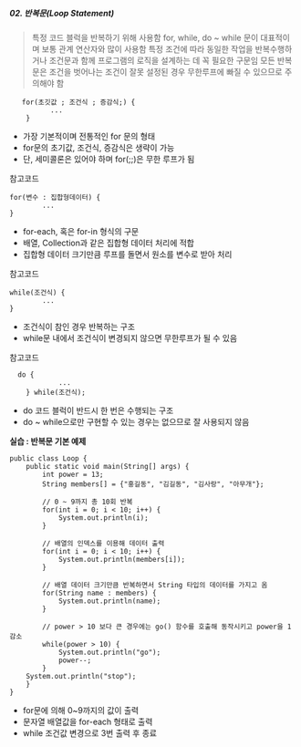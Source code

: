 ##### 02. 반복문(Loop Statement)
> 특정 코드 블럭을 반복하기 위해 사용함
> for, while, do ~ while 문이 대표적이며 보통 관계 연산자와 많이 사용함
> 특정 조건에 따라 동일한 작업을 반복수행하거나 조건문과 함께 프로그램의 로직을 설계하는 데 꼭 필요한 구문임
> 모든 반복문은 조건을 벗어나는 조건이 잘못 설정된 경우 무한루프에 빠질 수 있으므로 주의해야 함

       for(초깃값 ; 조건식 ; 증감식;) {
    		  ...
    	}

- 가장 기본적이며 전통적인 for 문의 형태
- for문의 초기값, 조건식, 증감식은 생략이 가능
- 단, 세미콜론은 있어야 하며 for(;;)은 무한 루프가 됨

참고코드 

    for(변수 : 집합형데이터) {
    		...
    }

- for-each, 혹은 for-in 형식의 구문
- 배열, Collection과 같은 집합형 데이터 처리에 적합
- 집합형 데이터 크기만큼 루프를 돌면서 원소를 변수로 받아 처리

참고코드

    while(조건식) {
    		...
    }

- 조건식이 참인 경우 반복하는 구조
- while문 내에서 조건식이 변경되지 않으면 무한루프가 될 수 있음

참고코드
  

      do {
        		...
        } while(조건식);

- do 코드 블럭이 반드시 한 번은 수행되는 구조
- do ~ while으로만 구현할 수 있는 경우는 없으므로 잘 사용되지 않음

**실습 : 반복문 기본 예제**

    public class Loop {
	    public static void main(String[] args) {
		    int power = 13;
		    String members[] = {"홍길동", "김길동", "김사랑", "아무개"};
		    
		    // 0 ~ 9까지 총 10회 반복
		    for(int i = 0; i < 10; i++) {
			    System.out.println(i);
			}
			
			// 배열의 인덱스를 이용해 데이터 출력
			for(int i = 0; i < 10; i++) {
				System.out.println(members[i]);
			}
			
			// 배열 데이터 크기만큼 반복하면서 String 타입의 데이터를 가지고 옴
			for(String name : members) {
				System.out.println(name);
			}
			
			// power > 10 보다 큰 경우에는 go() 함수를 호출해 동작시키고 power을 1 감소
			while(power > 10) {
				System.out.println("go");
				power--;
			}
		System.out.println("stop");
		}
	}

- for문에 의해 0~9까지의 값이 출력
- 문자열 배열값을 for-each 형태로 출력
- while 조건값 변경으로 3번 출력 후 종료


